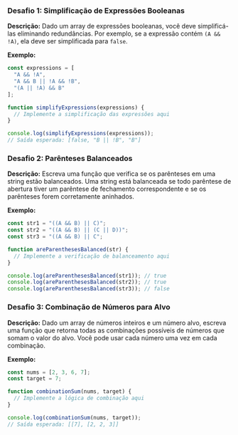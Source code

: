 ### Desafio 1: Simplificação de Expressões Booleanas
**Descrição:**
Dado um array de expressões booleanas, você deve simplificá-las eliminando redundâncias. Por exemplo, se a expressão contém `(A && !A)`, ela deve ser simplificada para `false`.

**Exemplo:**
```javascript
const expressions = [
  "A && !A",
  "A && B || !A && !B",
  "(A || !A) && B"
];

function simplifyExpressions(expressions) {
  // Implemente a simplificação das expressões aqui
}

console.log(simplifyExpressions(expressions));
// Saída esperada: [false, "B || !B", "B"]
```


### Desafio 2: Parênteses Balanceados
**Descrição:**
Escreva uma função que verifica se os parênteses em uma string estão balanceados. Uma string está balanceada se todo parêntese de abertura tiver um parêntese de fechamento correspondente e se os parênteses forem corretamente aninhados.

**Exemplo:**
```javascript
const str1 = "((A && B) || C)";
const str2 = "((A && B) || (C || D))";
const str3 = "((A && B) || C";

function areParenthesesBalanced(str) {
  // Implemente a verificação de balanceamento aqui
}

console.log(areParenthesesBalanced(str1)); // true
console.log(areParenthesesBalanced(str2)); // true
console.log(areParenthesesBalanced(str3)); // false
```


### Desafio 3: Combinação de Números para Alvo
**Descrição:**
Dado um array de números inteiros e um número alvo, escreva uma função que retorna todas as combinações possíveis de números que somam o valor do alvo. Você pode usar cada número uma vez em cada combinação.

**Exemplo:**
```javascript
const nums = [2, 3, 6, 7];
const target = 7;

function combinationSum(nums, target) {
  // Implemente a lógica de combinação aqui
}

console.log(combinationSum(nums, target));
// Saída esperada: [[7], [2, 2, 3]]
```
